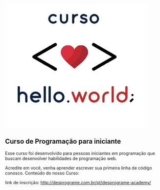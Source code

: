 ![](https://raw.githubusercontent.com/Desprograme/curso-hello.world/master/assets/images/logo.jpg)

## Curso de Programação para iniciante

Esse curso foi desenvolvido para pessoas iniciantes em programação que buscam desenvolver habilidades de programação web.

Acredite em você, venha aprender escrever sua primeira linha de código conosco.
Conteúdo do nosso Curso:

link de inscrição: http://desprograme.com.br/pt/desprograme-academy/
